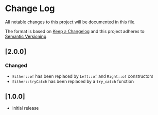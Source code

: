 # Change Log
All notable changes to this project will be documented in this file.

The format is based on [Keep a Changelog](http://keepachangelog.com/)
and this project adheres to [Semantic Versioning](http://semver.org/).

## [2.0.0]

### Changed

- `Either::of` has been replaced by `Left::of` and `Right::of` constructors
- `Either::tryCatch` has been replaced by a `try_catch` function

## [1.0.0]

- Initial release
